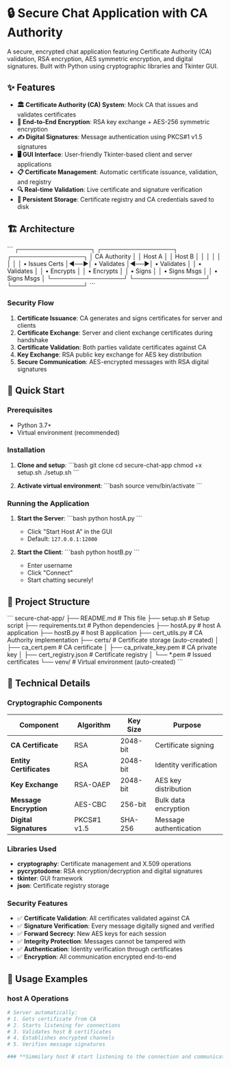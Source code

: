 # 🔒 Secure Chat Application with CA Authority

A secure, encrypted chat application featuring Certificate Authority (CA) validation, RSA encryption, AES symmetric encryption, and digital signatures. Built with Python using cryptographic libraries and Tkinter GUI.

## ✨ Features

- **🏛️ Certificate Authority (CA) System**: Mock CA that issues and validates certificates
- **🔐 End-to-End Encryption**: RSA key exchange + AES-256 symmetric encryption
- **✍️ Digital Signatures**: Message authentication using PKCS#1 v1.5 signatures
- **🖥️ GUI Interface**: User-friendly Tkinter-based client and server applications
- **📋 Certificate Management**: Automatic certificate issuance, validation, and registry
- **🔍 Real-time Validation**: Live certificate and signature verification
- **💾 Persistent Storage**: Certificate registry and CA credentials saved to disk

## 🏗️ Architecture

\`\`\`
┌─────────────────┐    ┌─────────────────┐    ┌─────────────────┐
│   CA Authority  │    │     Host A      │    │     Host B      │
│                 │    │                 │    │                 │
│ • Issues Certs  │◄──►│ • Validates     │◄──►│ • Validates     │
│ • Validates     │    │ • Encrypts      │    │ • Encrypts      │
│ • Signs         │    │ • Signs Msgs    │    │ • Signs Msgs    │
└─────────────────┘    └─────────────────┘    └─────────────────┘
\`\`\`

### Security Flow

1. **Certificate Issuance**: CA generates and signs certificates for server and clients
2. **Certificate Exchange**: Server and client exchange certificates during handshake
3. **Certificate Validation**: Both parties validate certificates against CA
4. **Key Exchange**: RSA public key exchange for AES key distribution
5. **Secure Communication**: AES-encrypted messages with RSA digital signatures

## 🚀 Quick Start

### Prerequisites

- Python 3.7+
- Virtual environment (recommended)

### Installation

1. **Clone and setup**:
   \`\`\`bash
   git clone <repository-url>
   cd secure-chat-app
   chmod +x setup.sh
   ./setup.sh
   \`\`\`

2. **Activate virtual environment**:
   \`\`\`bash
   source venv/bin/activate
   \`\`\`

### Running the Application

1. **Start the Server**:
   \`\`\`bash
   python hostA.py
   \`\`\`
   - Click "Start Host A" in the GUI
   - Default: `127.0.0.1:12000`

2. **Start the Client**:
   \`\`\`bash
   python hostB.py
   \`\`\`
   - Enter username
   - Click "Connect"
   - Start chatting securely!

## 📁 Project Structure

\`\`\`
secure-chat-app/
├── README.md              # This file
├── setup.sh               # Setup script
├── requirements.txt       # Python dependencies
├── hostA.py               # host A application
├── hostB.py               # host B application
├── cert_utils.py          # CA Authority implementation
├── certs/                 # Certificate storage (auto-created)
│   ├── ca_cert.pem        # CA certificate
│   ├── ca_private_key.pem # CA private key
│   ├── cert_registry.json # Certificate registry
│   └── *.pem              # Issued certificates
└── venv/                  # Virtual environment (auto-created)
\`\`\`

## 🔧 Technical Details

### Cryptographic Components

| Component | Algorithm | Key Size | Purpose |
|-----------|-----------|----------|---------|
| **CA Certificate** | RSA | 2048-bit | Certificate signing |
| **Entity Certificates** | RSA | 2048-bit | Identity verification |
| **Key Exchange** | RSA-OAEP | 2048-bit | AES key distribution |
| **Message Encryption** | AES-CBC | 256-bit | Bulk data encryption |
| **Digital Signatures** | PKCS#1 v1.5 | SHA-256 | Message authentication |

### Libraries Used

- **cryptography**: Certificate management and X.509 operations
- **pycryptodome**: RSA encryption/decryption and digital signatures
- **tkinter**: GUI framework
- **json**: Certificate registry storage

### Security Features

- ✅ **Certificate Validation**: All certificates validated against CA
- ✅ **Signature Verification**: Every message digitally signed and verified
- ✅ **Forward Secrecy**: New AES keys for each session
- ✅ **Integrity Protection**: Messages cannot be tampered with
- ✅ **Authentication**: Identity verification through certificates
- ✅ **Encryption**: All communication encrypted end-to-end

## 🎯 Usage Examples

### host A Operations

```python
# Server automatically:
# 1. Gets certificate from CA
# 2. Starts listening for connections
# 3. Validates host B certificates
# 4. Establishes encrypted channels
# 5. Verifies message signatures

### **Simmilary host B start listening to the connection and communicate as mentioned above **
